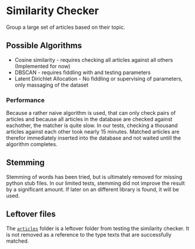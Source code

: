 # Similarity Checker

Group a large set of articles based on their topic.

## Possible Algorithms

- Cosine similarity - requires checking all articles against all others
(Implemented for now)
- DBSCAN - requires fiddling with and testing parameters
- Latent Dirichlet Allocation - No fiddling or supervising of parameters, only
massaging of the dataset

### Performance

Because a rather naive algorithm is used, that can only check pairs of articles
and because all articles in the database are checked against eachother, the
matcher is quite slow. In our tests, checking a thousand articles against
each other took nearly 15 minutes. Matched articles are therefor immediately
inserted into the database and not waited untill the algorithm completes.

## Stemming

Stemming of words has been tried, but is ultimately removed for missing python
stub files. In our limited tests, stemming did not improve the result by a
significant amount. If later on an different library is found, it will be used.

## Leftover files

The [`articles`](./articles) folder is a leftover folder from testing the
similarity checker. It is not removed as a reference to the type texts that are
successfully matched.
